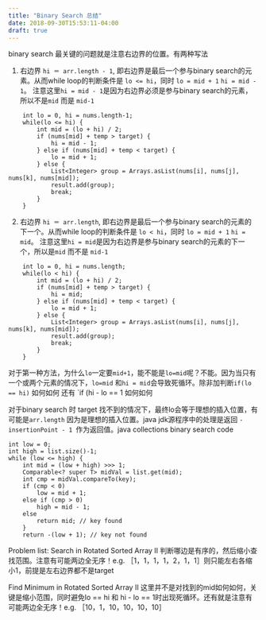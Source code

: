 ```yaml
---
title: "Binary Search 总结"
date: 2018-09-30T15:53:11-04:00
draft: true
---
```


binary search 最关键的问题就是注意右边界的位置。有两种写法

1. 右边界 `hi ＝ arr.length - 1`, 即右边界是最后一个参与binary search的元素。从而while loop的判断条件是 `lo <= hi`，同时 `lo = mid + 1` `hi = mid - 1`。 注意这里`hi = mid - 1`是因为右边界必须是参与binary search的元素，所以不是`mid` 而是 `mid-1`
```
    int lo = 0, hi = nums.length-1;
    while(lo <= hi) {
        int mid = (lo + hi) / 2;
        if (nums[mid] + temp > target) {
            hi = mid - 1;
        } else if (nums[mid] + temp < target) {
            lo = mid + 1;
        } else {
            List<Integer> group = Arrays.asList(nums[i], nums[j], nums[k], nums[mid]);
            result.add(group);
            break;
        }
    }
```

2. 右边界 `hi ＝ arr.length`, 即右边界是最后一个参与binary search的元素的下一个。从而while loop的判断条件是 `lo < hi`，同时 `lo = mid + 1` `hi = mid`。 注意这里`hi = mid`是因为右边界是参与binary search的元素的下一个，所以是`mid` 而不是 `mid-1`
```                    
    int lo = 0, hi = nums.length;
    while(lo < hi) {
        int mid = (lo + hi) / 2;
        if (nums[mid] + temp > target) {
            hi = mid;
        } else if (nums[mid] + temp < target) {
            lo = mid + 1;
        } else {
            List<Integer> group = Arrays.asList(nums[i], nums[j], nums[k], nums[mid]);
            result.add(group);
            break;
        }
    }
```

对于第一种方法，为什么`lo`一定要`mid+1`，能不能是`lo=mid`呢？不能。因为当只有一个或两个元素的情况下，`lo=mid` 和`hi = mid`会导致死循环。除非加判断`if(lo == hi)` 如何如何 还有 `if (hi - lo == 1 如何如何

对于binary search 时 target 找不到的情况下，最终lo会等于理想的插入位置，有可能是`arr.length` 因为是理想的插入位置。java jdk源程序中的处理是返回 `- insertionPoint - 1 `作为返回值。java collections binary search code

```
int low = 0;
int high = list.size()-1; 
while (low <= high) { 
    int mid = (low + high) >>> 1; 
    Comparable<? super T> midVal = list.get(mid); 
    int cmp = midVal.compareTo(key); 
    if (cmp < 0) 
        low = mid + 1; 
    else if (cmp > 0) 
        high = mid - 1; 
    else
        return mid; // key found
    } 
    return -(low + 1); // key not found
```

Problem list:
Search in Rotated Sorted Array II  判断哪边是有序的，然后缩小查找范围。注意有可能两边全无序！e.g. ［1，1，1，1，2，1，1］则只能左右各缩小1，前提是左右边界都不是target

Find Minimum in Rotated Sorted Array II 这里并不是对找到的mid如何如何，关键是缩小范围，同时避免lo == hi 和 hi - lo == 1时出现死循环。还有就是注意有可能两边全无序！e.g. ［10，1，10，10，10，10］